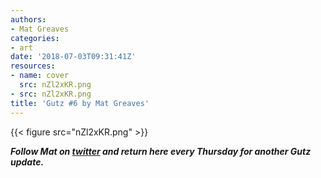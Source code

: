 ```yaml
---
authors:
- Mat Greaves
categories:
- art
date: '2018-07-03T09:31:41Z'
resources:
- name: cover
  src: nZl2xKR.png
- src: nZl2xKR.png
title: 'Gutz #6 by Mat Greaves'
---
```

{{< figure src="nZl2xKR.png" >}}

**_Follow Mat on [twitter](https://twitter.com/matgreaves "") and return here every Thursday for another Gutz update._**